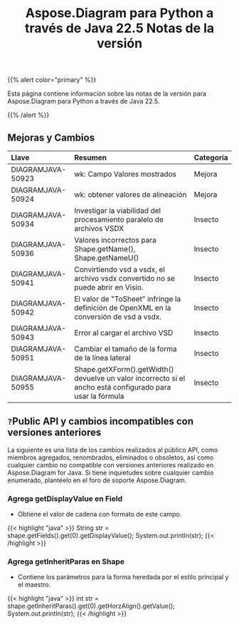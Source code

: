 ﻿---
title: Aspose.Diagram para Python a través de Java 22.5 Notas de la versión
type: docs
weight: 23
url: /es/java/aspose-diagram-for-python-via-java-22-5-release-notes/
---
{{% alert color="primary" %}}

Esta página contiene información sobre las notas de la versión para Aspose.Diagram para Python a través de Java 22.5.

{{% /alert %}}
## **Mejoras y Cambios**  ##

|**Llave**|**Resumen**|**Categoría**|
|:- |:- |:- |
|DIAGRAMJAVA-50923|wk: Campo Valores mostrados|Mejora|
|DIAGRAMJAVA-50924|wk: obtener valores de alineación|Mejora|
|DIAGRAMJAVA-50934|Investigar la viabilidad del procesamiento paralelo de archivos VSDX|Insecto|
|DIAGRAMJAVA-50936|Valores incorrectos para Shape.getName(), Shape.getNameU()|Insecto|
|DIAGRAMJAVA-50941|Convirtiendo vsd a vsdx, el archivo vsdx convertido no se puede abrir en Visio.|Insecto|
|DIAGRAMJAVA-50942|El valor de "ToSheet" infringe la definición de OpenXML en la conversión de vsd a vsdx.|Insecto|
|DIAGRAMJAVA-50943|Error al cargar el archivo VSD|Insecto|
|DIAGRAMJAVA-50951|Cambiar el tamaño de la forma de la línea lateral|Insecto|
|DIAGRAMJAVA-50955|Shape.getXForm().getWidth() devuelve un valor incorrecto si el ancho está configurado para usar la fórmula|Insecto|

## `?`**Public API y cambios incompatibles con versiones anteriores**
La siguiente es una lista de los cambios realizados al público API, como miembros agregados, renombrados, eliminados o obsoletos, así como cualquier cambio no compatible con versiones anteriores realizado en Aspose.Diagram for Java. Si tiene inquietudes sobre cualquier cambio enumerado, plantéelo en el foro de soporte Aspose.Diagram.

### **Agrega getDisplayValue en Field**
- Obtiene el valor de cadena con formato de este campo.

{{< highlight "java" >}}
String str = shape.getFields().get(0).getDisplayValue();
System.out.println(str);
{{< /highlight >}}

### **Agrega getInheritParas en Shape**
- Contiene los parámetros para la forma heredada por el estilo principal y el maestro.

{{< highlight "java" >}}
int str = shape.getInheritParas().get(0).getHorzAlign().getValue();
System.out.println(str);
{{< /highlight >}}
